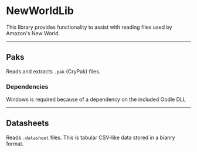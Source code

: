 # NewWorldLib

This library provides functionality to assist with reading files used by Amazon's New World.

---

## Paks

Reads and extracts `.pak` (CryPak) files.

### Dependencies

Windows is required because of a dependency on the included Oodle DLL

---

## Datasheets

Reads `.datasheet` files. This is tabular CSV-like data stored in a bianry format.


